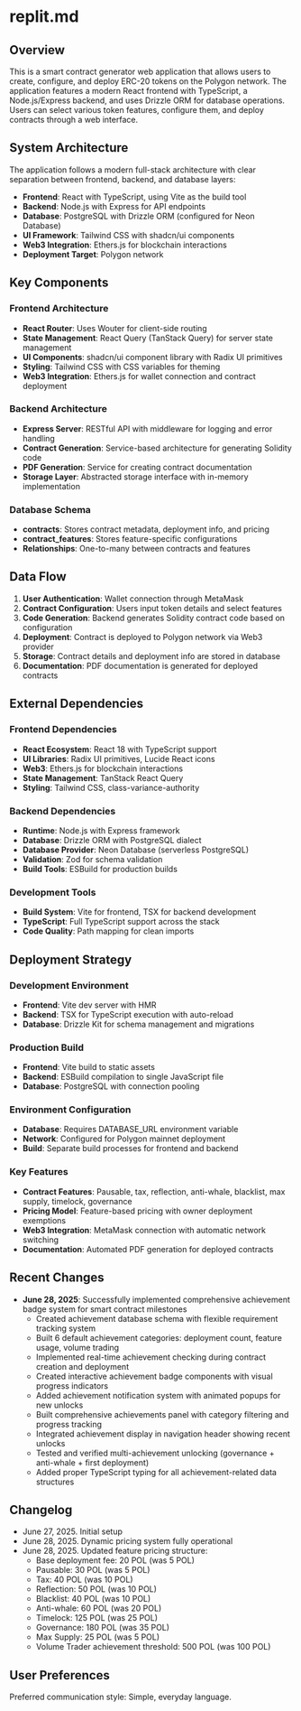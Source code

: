 # replit.md

## Overview

This is a smart contract generator web application that allows users to create, configure, and deploy ERC-20 tokens on the Polygon network. The application features a modern React frontend with TypeScript, a Node.js/Express backend, and uses Drizzle ORM for database operations. Users can select various token features, configure them, and deploy contracts through a web interface.

## System Architecture

The application follows a modern full-stack architecture with clear separation between frontend, backend, and database layers:

- **Frontend**: React with TypeScript, using Vite as the build tool
- **Backend**: Node.js with Express for API endpoints
- **Database**: PostgreSQL with Drizzle ORM (configured for Neon Database)
- **UI Framework**: Tailwind CSS with shadcn/ui components
- **Web3 Integration**: Ethers.js for blockchain interactions
- **Deployment Target**: Polygon network

## Key Components

### Frontend Architecture
- **React Router**: Uses Wouter for client-side routing
- **State Management**: React Query (TanStack Query) for server state management
- **UI Components**: shadcn/ui component library with Radix UI primitives
- **Styling**: Tailwind CSS with CSS variables for theming
- **Web3 Integration**: Ethers.js for wallet connection and contract deployment

### Backend Architecture
- **Express Server**: RESTful API with middleware for logging and error handling
- **Contract Generation**: Service-based architecture for generating Solidity code
- **PDF Generation**: Service for creating contract documentation
- **Storage Layer**: Abstracted storage interface with in-memory implementation

### Database Schema
- **contracts**: Stores contract metadata, deployment info, and pricing
- **contract_features**: Stores feature-specific configurations
- **Relationships**: One-to-many between contracts and features

## Data Flow

1. **User Authentication**: Wallet connection through MetaMask
2. **Contract Configuration**: Users input token details and select features
3. **Code Generation**: Backend generates Solidity contract code based on configuration
4. **Deployment**: Contract is deployed to Polygon network via Web3 provider
5. **Storage**: Contract details and deployment info are stored in database
6. **Documentation**: PDF documentation is generated for deployed contracts

## External Dependencies

### Frontend Dependencies
- **React Ecosystem**: React 18 with TypeScript support
- **UI Libraries**: Radix UI primitives, Lucide React icons
- **Web3**: Ethers.js for blockchain interactions
- **State Management**: TanStack React Query
- **Styling**: Tailwind CSS, class-variance-authority

### Backend Dependencies
- **Runtime**: Node.js with Express framework
- **Database**: Drizzle ORM with PostgreSQL dialect
- **Database Provider**: Neon Database (serverless PostgreSQL)
- **Validation**: Zod for schema validation
- **Build Tools**: ESBuild for production builds

### Development Tools
- **Build System**: Vite for frontend, TSX for backend development
- **TypeScript**: Full TypeScript support across the stack
- **Code Quality**: Path mapping for clean imports

## Deployment Strategy

### Development Environment
- **Frontend**: Vite dev server with HMR
- **Backend**: TSX for TypeScript execution with auto-reload
- **Database**: Drizzle Kit for schema management and migrations

### Production Build
- **Frontend**: Vite build to static assets
- **Backend**: ESBuild compilation to single JavaScript file
- **Database**: PostgreSQL with connection pooling

### Environment Configuration
- **Database**: Requires DATABASE_URL environment variable
- **Network**: Configured for Polygon mainnet deployment
- **Build**: Separate build processes for frontend and backend

### Key Features
- **Contract Features**: Pausable, tax, reflection, anti-whale, blacklist, max supply, timelock, governance
- **Pricing Model**: Feature-based pricing with owner deployment exemptions
- **Web3 Integration**: MetaMask connection with automatic network switching
- **Documentation**: Automated PDF generation for deployed contracts

## Recent Changes
- **June 28, 2025**: Successfully implemented comprehensive achievement badge system for smart contract milestones
  - Created achievement database schema with flexible requirement tracking system
  - Built 6 default achievement categories: deployment count, feature usage, volume trading
  - Implemented real-time achievement checking during contract creation and deployment
  - Created interactive achievement badge components with visual progress indicators
  - Added achievement notification system with animated popups for new unlocks
  - Built comprehensive achievements panel with category filtering and progress tracking
  - Integrated achievement display in navigation header showing recent unlocks
  - Tested and verified multi-achievement unlocking (governance + anti-whale + first deployment)
  - Added proper TypeScript typing for all achievement-related data structures

## Changelog
- June 27, 2025. Initial setup
- June 28, 2025. Dynamic pricing system fully operational
- June 28, 2025. Updated feature pricing structure:
  - Base deployment fee: 20 POL (was 5 POL)
  - Pausable: 30 POL (was 5 POL)
  - Tax: 40 POL (was 10 POL)
  - Reflection: 50 POL (was 10 POL)
  - Blacklist: 40 POL (was 10 POL)
  - Anti-whale: 60 POL (was 20 POL)
  - Timelock: 125 POL (was 25 POL)
  - Governance: 180 POL (was 35 POL)
  - Max Supply: 25 POL (was 5 POL)
  - Volume Trader achievement threshold: 500 POL (was 100 POL)

## User Preferences

Preferred communication style: Simple, everyday language.